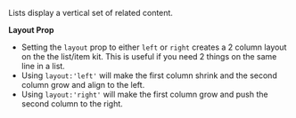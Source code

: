 Lists display a vertical set of related content.

 **Layout Prop**
 
 - Setting the `layout` prop to either `left` or `right` creates a 2 column layout on the the list/item kit. This is useful if you need 2 things on the same line in a list.
 - Using `layout:'left'` will make the first column shrink and the second column grow and align to the left.
 - Using `layout:'right'` will make the first column grow and push the second column to the right.
